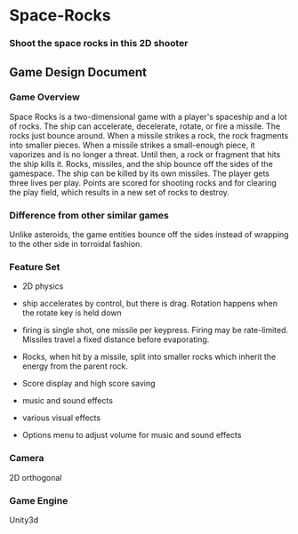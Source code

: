 # Space-Rocks

### Shoot the space rocks in this 2D shooter

## Game Design Document

### Game Overview	
  
Space Rocks is a two-dimensional game with a player's spaceship and a lot of rocks.  The ship can accelerate, decelerate, rotate, or fire a missile.  The rocks just bounce around.  When a missile strikes a rock, the rock fragments into smaller pieces.  When a missile strikes a small-enough piece, it vaporizes and is no longer a threat.  Until then, a rock or fragment that hits the ship kills it.  Rocks, missiles, and the ship bounce off the sides of the gamespace.  The ship can be killed by its own missiles.  The player gets three lives per play.  Points are scored for shooting rocks and for clearing the play field, which results in a new set of rocks to destroy.
  
###  Difference from other similar games	

Unlike asteroids, the game entities bounce off the sides instead of wrapping to the other side in torroidal fashion.
  

### Feature Set	

+ 2D physics

+ ship accelerates by control, but there is drag.  Rotation happens when the rotate key is held down

+ firing is single shot, one missile per keypress.  Firing may be rate-limited.  Missiles travel a fixed distance before evaporating.

+ Rocks, when hit by a missile, split into smaller rocks which inherit the energy from the parent rock.

+ Score display and high score saving

+ music and sound effects

+ various visual effects

+ Options menu to adjust volume for music and sound effects
  
### Camera	
2D orthogonal

### Game Engine	
Unity3d

